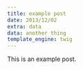 ```yaml
---
title: example post
date: 2013/12/02
extra: data
data: another thing
template_engine: twig
---
```

This is an example post.